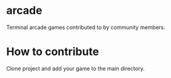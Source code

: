 # arcade
Terminal arcade games contributed to by community members.

# How to contribute
Clone project and add your game to the main directory.
